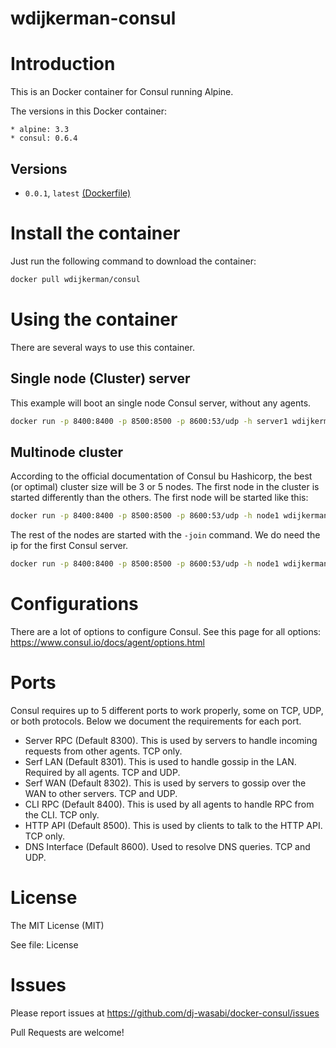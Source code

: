 # wdijkerman-consul

# Introduction

This is an Docker container for Consul running Alpine. 

The versions in this Docker container:

    * alpine: 3.3
    * consul: 0.6.4

## Versions

- `0.0.1`, `latest` [(Dockerfile)](https://github.com/dj-wasabi/docker-consul/blob/master/Dockerfile)

# Install the container

Just run the following command to download the container:

```bash
docker pull wdijkerman/consul
```

# Using the container

There are several ways to use this container.

## Single node (Cluster) server

This example will boot an single node Consul server, without any agents.

```bash
docker run -p 8400:8400 -p 8500:8500 -p 8600:53/udp -h server1 wdijkerman/consul -server -bootstrap -ui-dir /consul/ui
```

## Multinode cluster

According to the official documentation of Consul bu Hashicorp, the best (or optimal) cluster size will be 3 or 5 nodes. The first node in the cluster is started differently than the others. The first node will be started like this:

```bash
docker run -p 8400:8400 -p 8500:8500 -p 8600:53/udp -h node1 wdijkerman/consul -server -bootstrap -ui-dir /consul/ui -bootstrap-expect 3
```

The rest of the nodes are started with the `-join` command. We do need the ip for the first Consul server.

```bash
docker run -p 8400:8400 -p 8500:8500 -p 8600:53/udp -h node1 wdijkerman/consul -server -bootstrap -ui-dir /consul/ui -join <ip_from_first_node>
```

# Configurations

There are a lot of options to configure Consul. See this page for all options: https://www.consul.io/docs/agent/options.html

# Ports

Consul requires up to 5 different ports to work properly, some on TCP, UDP, or both protocols. Below we document the requirements for each port.

* Server RPC (Default 8300). This is used by servers to handle incoming requests from other agents. TCP only.
* Serf LAN (Default 8301). This is used to handle gossip in the LAN. Required by all agents. TCP and UDP.
* Serf WAN (Default 8302). This is used by servers to gossip over the WAN to other servers. TCP and UDP.
* CLI RPC (Default 8400). This is used by all agents to handle RPC from the CLI. TCP only.
* HTTP API (Default 8500). This is used by clients to talk to the HTTP API. TCP only.
* DNS Interface (Default 8600). Used to resolve DNS queries. TCP and UDP.

# License

The MIT License (MIT)

See file: License

# Issues

Please report issues at https://github.com/dj-wasabi/docker-consul/issues 

Pull Requests are welcome!
